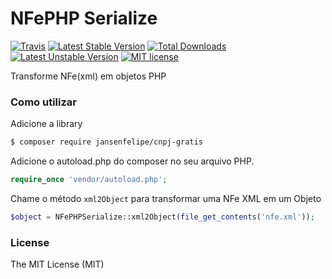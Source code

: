 # NFePHP Serialize
[![Travis](https://travis-ci.org/jansenfelipe/nfephp-serialize.svg?branch=2.0)](https://travis-ci.org/jansenfelipe/nfephp-serialize)
[![Latest Stable Version](https://poser.pugx.org/jansenfelipe/nfephp-serialize/v/stable.svg)](https://packagist.org/packages/jansenfelipe/nfephp-serialize) 
[![Total Downloads](https://poser.pugx.org/jansenfelipe/nfephp-serialize/downloads.svg)](https://packagist.org/packages/jansenfelipe/nfephp-serialize) 
[![Latest Unstable Version](https://poser.pugx.org/jansenfelipe/nfephp-serialize/v/unstable.svg)](https://packagist.org/packages/jansenfelipe/nfephp-serialize)
[![MIT license](https://img.shields.io/dub/l/vibe-d.svg)](http://opensource.org/licenses/MIT)

Transforme NFe(xml) em objetos PHP

### Como utilizar

Adicione a library

```sh
$ composer require jansenfelipe/cnpj-gratis
```

Adicione o autoload.php do composer no seu arquivo PHP.

```php
require_once 'vendor/autoload.php';  
```

Chame o método `xml2Object` para transformar uma NFe XML em um Objeto

```php
$object = NFePHPSerialize::xml2Object(file_get_contents('nfe.xml'));
```

### License

The MIT License (MIT)
